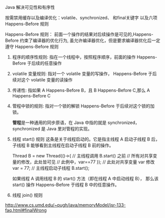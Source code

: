 

Java 解决可见性和有序性

  按需禁用缓存以及编译优化：volatile、synchronized、 和final关键字 以及六项 Happens-Before 规则
                                                
  
  Happens-Before 规则： 
     前面一个操作的结果对后续操作是可见的,Happens-Before 约束了编译器的优化行为,
     虽允许编译器优化，但是要求编译器优化后一定遵守 Happens-Before 规则
     
  1. 程序的顺序性规则:
     指在一个线程中，按照程序顺序，前面的操作 Happens-Before 于后续的任意操作
  
  2. volatile 变量规则:
     指对一个 volatile 变量的写操作， Happens-Before 于后续对这个 volatile 变量的读操作
  
  3. 传递性:
     指如果 A Happens-Before B，且 B Happens-Before C,那么 A Happens-Before C
  
  4. 管程中锁的规则:
     指对一个锁的解锁 Happens-Before 于后续对这个锁的加锁。
     
     **管程**是一种通用的同步原语，在 Java 中指的就是 synchronized，synchronized 是 Java 里对管程的实现。
  
  5. 线程 start() 规则
     这条是关于线程启动的。它是指主线程 A 启动子线程 B 后，子线程 B 能够看到主线程在启动子线程 B 前的操作。
     
     Thread B = new Thread(()->{
       // 主线程调用 B.start() 之前
       // 所有对共享变量的修改，此处皆可见
       // 此例中，var==77
     });
     // 此处对共享变量 var 修改
     var = 77;
     // 主线程启动子线程
     B.start();
     
     如果线程 A 调用线程 B 的 start() 方法（即在线程 A 中启动线程 B），
     那么该 start() 操作 Happens-Before 于线程 B 中的任意操作。
  6. 线程 join() 规则
  
  
  http://www.cs.umd.edu/~pugh/java/memoryModel/jsr-133-faq.html#finalWrong
                                   


                                                           
      
     